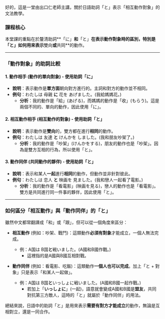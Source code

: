 
好的，這是一堂由出口仁老師主講，關於日語助詞「と」表示「相互動作對象」的文法教學。

### **課程核心**

本堂課的重點在於釐清助詞**「に」**和**「と」**在表示動作對象時的區別，特別是「と」如何用來表示**雙向**或**共同**的動作。

---

### **「動作對象」的助詞比較**

#### **1. 動作相手 (動作的單向對象) - 使用助詞「に」**

*   **說明**：表示動作是**單方面**朝向對方進行的。主詞和對方的動作並不相同。
*   **例句**：わたしは 母親 **に** 花を あげました。(我給媽媽花。)
    *   **分析**：我的動作是「給」(あげる)，而媽媽的動作是「收」(もらう)。這是兩個不同的、單向的動作，因此使用「に」。

#### **2. 相互動作相手 (相互動作的對象) - 使用助詞「と」**

*   **說明**：表示動作是**雙向**的，雙方都在進行**相同**的動作。
*   **例句**：わたしは 友達 **と** けんかを しました。(我和朋友吵架了。)
    *   **分析**：我的動作是「吵架」(けんかをする)，朋友的動作也是「吵架」。因為是雙方互相的行為，所以使用「と」。

#### **3. 動作同伴 (共同動作的夥伴) - 使用助詞「と」**

*   **說明**：表示和某人**一起**進行**相同**的動作，但動作並非針對彼此。
*   **例句**：わたしは 恋人 **と** 映画を 見ました。(我和戀人一起看了電影。)
    *   **分析**：我的動作是「看電影」(映画を見る)，戀人的動作也是「看電影」。雙方是共同進行同一件事的夥伴，因此使用「と」。

---

### **如何區分「相互動作」與「動作同伴」的「と」**

雖然中文都常翻譯成「和」或「跟」，但可以從一個角度來區分：

*   **相互動作** (例如：吵架、戰鬥)：這類動作**必須有對象**才能成立，一個人無法完成。
    *   例：A国は B国**と**戦いました。(A國和B國作戰。)
        *   這裡指的是A國與B國互相對戰。

*   **動作同伴** (例如：看電影、吃飯)：這類動作**一個人也可以完成**。加上「と + 對象」只是表示「和某人一起做」。
    *   例：A国は B国**と**いっしょに戦いました。(A國和B國一起作戰。)
        *   若加上「**いっしょに**」(一起)，語意就會變成A國和B國是**盟友**，共同對抗第三方敵人，這時的「と」就屬於「動作同伴」的用法。

總結來說，日語中的助詞「と」是用來表示**需要有對方才能成立**的動作，無論是互相對立，還是一同合作。
